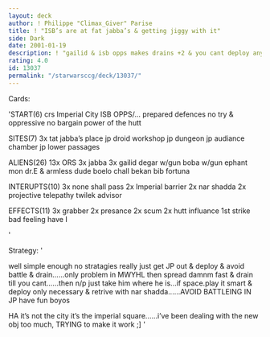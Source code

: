 ```yaml
---
layout: deck
author: ! Philippe "Climax_Giver" Parise
title: ! "ISB’s are at fat jabba’s & getting jiggy with it"
side: Dark
date: 2001-01-19
description: ! "gailid & isb opps makes drains +2 & you cant deploy anythign but anliens.........this deck is good & strong  mind what you have learned is main worry but.even then it wins....i’ve never lost with this deck.....never even had to use nar sh"
rating: 4.0
id: 13037
permalink: "/starwarsccg/deck/13037/"
---
```

Cards: 

'START(6)
crs  Imperial City
ISB OPPS/...
prepared defences
no try & oppressive
no bargain
power of the hutt

SITES(7)
3x tat  jabba’s place
jp  droid workshop
jp  dungeon
jp  audiance chamber
jp  lower passages

ALIENS(26)
13x ORS
3x jabba
3x gailid
degar w/gun
boba w/gun
ephant mon
dr.E & armless dude
boelo
chall bekan
bib fortuna

INTERUPTS(10)
3x none shall pass
2x Imperial barrier
2x nar shadda
2x projective telepathy
twilek advisor

EFFECTS(11)
3x grabber
2x presance
2x scum
2x hutt influance
1st strike
bad feeling have I



'

Strategy: '

well simple enough      no stratagies really  just get JP out & deploy & avoid battle & drain......only problem in MWYHL then spread damnm fast & drain till you cant......then n/p just take him where he is...if space.play it smart & deploy only necessary & retrive with nar shadda......AVOID BATTLEING IN JP
have fun boyos

HA it’s not the city it’s the imperial square......i’ve been dealing with the new obj too much, TRYING to make it work	;] '
